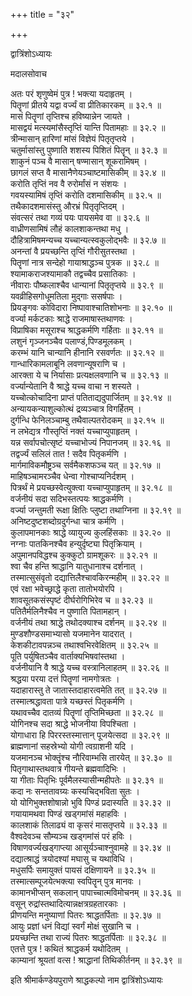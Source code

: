 +++
title = "३२"

+++

द्वात्रिंशोऽध्यायः  

मदालसोवाच  

अतः परं शृणुष्वेमं पुत्र ! भक्त्या यदाहृतम्  ।  
पितॄणां प्रीतये यद्वा वर्ज्यं वा प्रीतिकारकम्  ॥ ३२.१ ॥  
मासं पितॄणां तृप्तिश्च हविष्यान्नेन जायते  ।  
मासद्वयं मत्स्यमांसैस्तृप्तिं यान्ति पितामहाः  ॥ ३२.२ ॥  
त्रीन्मासान् हारिणां मांसं विज्ञेयं पितृतृप्तये  ।  
चतुर्मासांस्तु पुष्णाति शशस्य पिशितं पितॄन्  ॥ ३२.३ ॥  
शाकुनं पञ्च वै मासान् षण्मासान् शूकरामिषम्  ।  
छागलं सप्त वै मासानैणेयञ्चाष्टमासिकीम्  ॥ ३२.४ ॥  
करोति तृप्तिं नव वै रुरोर्मांसं न संशयः  ।  
गवयस्यामिषं तृप्तिं करोति दशमासिकीम्  ॥ ३२.५ ॥  
तथैकादशमासंस्तु औरभ्रं पितृतृप्तिदम्  ।  
संवत्सरं तथा गव्यं पयः पायसमेव वा  ॥ ३२.६ ॥  
वाध्रीणसामिषं लौहं कालशाकन्तथा मधु  ।  
दौहित्रामिषमन्यच्च यच्चान्यत्स्वकुलोद्भवैः  ॥ ३२.७ ॥  
अनन्तां वै प्रयच्छन्ति तृप्तिं गौरीसुतस्तथा  ।  
पितॄणां नात्र सन्देहो गायाश्राद्धञ्च पुत्रक  ॥ ३२.८ ॥  
श्यामाकराजश्यामाकौ तद्वच्चैव प्रसातिकाः  ।  
नीवाराः पौष्कलाश्चैव धान्यानां पितृतृप्तये  ॥ ३२.९ ॥  
यवव्रीहिसगोधूमतिला मुद्गाः ससर्षपाः  ।  
प्रियङ्गवः कोविदारा निष्पावाश्चातिशोभनाः  ॥ ३२.१० ॥  
वर्ज्या मर्कटकाः श्राद्धे राजमाषास्तथाणवः  ।  
विप्राषिका मसूराश्च श्राद्धकर्मणि गर्हिताः  ॥ ३२.११ ॥  
लशुनं गृञ्जनञ्चैव पलाण्डं,पिण्डमूलकम्  ।  
करम्भं यानि चान्यानि हीनानि रसवर्णतः  ॥ ३२.१२ ॥  
गान्धारिकामलाबूनि लवणान्यूषराणि च  ।  
आरक्ता ये च निर्यासाः प्रत्यक्षलवणानि च  ॥ ३२.१३ ॥  
वर्ज्यान्येतानि वै श्राद्धे यच्च वाचा न शस्यते  ।  
यच्चोत्कोचादिना प्राप्तं पतिताद्यदुपार्जितम्  ॥ ३२.१४ ॥  
अन्यायकन्याशुल्कोत्थं द्रव्यञ्चात्र विगर्हितम्  ।  
दुर्गन्धि फेनिलञ्चाम्बु तथैवाल्पतरोदकम्  ॥ ३२.१५ ॥  
न लभेद्यत्र गौस्तृप्तिं नक्तं यच्चाप्युपाहृतम्  ।  
यन्न सर्वापचोत्सृष्टं यच्चाभोज्यं निपानजम्  ॥ ३२.१६ ॥  
तद्वर्ज्यं सलिलं तात ! सदैव पितृकर्मणि  ।  
मार्गमाविकमौष्ट्रञ्च सर्वमैकशफञ्च यत् ॥ ३२.१७ ॥  
माहिषञ्चामरञ्चैव धेन्वा गोश्चाप्यनिर्दशम्  ।  
पित्रर्थं मे प्रयच्छस्वेत्युक्त्वा यच्चाप्युपाहृतम्  ॥ ३२.१८ ॥  
वर्जनीयं सदा सदिभस्तत्पयः श्राद्धकर्मणि  ।  
वर्ज्या जन्तुमती रूक्षा क्षितिः प्लुष्टा तथाग्निना  ॥ ३२.१९ ॥  
अनिष्टदुष्टशब्दोग्रदुर्गन्धा चात्र कर्मणि  ।  
कुलापमानकाः श्राद्धे व्यायुज्य कुलहिंसकाः  ॥ ३२.२० ॥  
नग्नाः पातकिनश्चैव हन्युर्दृष्ट्या पितृक्रियाम्  ।  
अपुमानपविद्धश्च कुक्कुटो ग्रामशूकरः  ॥ ३२.२१ ॥  
श्वा चैव हन्ति श्राद्धानि यातुधानाश्च दर्शनात् ।  
तस्मात्सुसंवृतो दद्यात्तिलैश्चावकिरन्महीम्  ॥ ३२.२२ ॥  
एवं रक्षा भवेच्छ्राद्धे कृता तातोभयोरपि  ।  
शावसूतकसंस्पृष्टं दीर्घरोगिभिरेव च  ॥ ३२.२३ ॥  
पतितैर्मलिनैश्चैव न पुष्णाति पितामहान्  ।  
वर्जनीयं तथा श्राद्धे तथोदक्याश्च दर्शनम्  ॥ ३२.२४ ॥  
मुण्डशौण्डसमाभ्यासो यजमानेन यादरात् ।  
केशकीटावपन्नञ्च तथाश्वभिरवेक्षितम्  ॥ ३२.२५ ॥  
पूति पर्युषितञ्चैव वार्ताक्यभिषवांस्तथा  ।  
वर्जनीयानि वै श्राद्धे यच्च वस्त्रानिलाहतम्  ॥ ३२.२६ ॥  
श्रद्धया परया दत्तं पितॄणां नामगोत्रतः  ।  
यदाहारास्तु ते जातास्तदाहारत्वमेति तत् ॥ ३२.२७ ॥  
तस्मात्श्रद्धावता पात्रे यच्छस्तं पितृकर्मणि  ।  
यथावच्चैव दातव्यं पितॄणां तृप्तिमिच्छता  ॥ ३२.२८ ॥  
योगिनश्च सदा श्राद्धे भोजनीया विपश्चिता  ।  
योगाधारा हि पिररस्तस्मात्तान् पूजयेत्सदा  ॥ ३२.२९ ॥  
ब्राह्मणानां सहस्रेभ्यो योगी त्वग्राशनी यदि  ।  
यजमानञ्च भोक्तॄंश्च नौरिवाम्भसि तारयेत् ॥ ३२.३० ॥  
पितृगाथास्तथवात्र गीयन्ते ब्रह्मवादिभिः  ।  
या गीताः पितृभिः पूर्वमैलस्यासीन्महीपतेः  ॥ ३२.३१ ॥  
कदा नः सन्ततावग्र्यः कस्यचिद्भविता सुतः  ।  
यो योगिभुक्तशोषान्नो भुवि पिण्डं प्रदास्यति  ॥ ३२.३२ ॥  
गयायामथवा पिण्डं खड्गमांसं महाहविः  ।  
कालशाकं तिलाढ्यं वा कृसरं मासतृप्तये  ॥ ३२.३३ ॥  
वैश्वदेवञ्च सौम्यञ्च खड्गमांसं परं हविः  ।  
विषाणवर्ज्यखड्गाप्त्या आसूर्यञ्चाश्नुवामहे  ॥ ३२.३४ ॥  
दद्यात्श्राद्धं त्रयोदश्यां मघासु च यथाविधि  ।  
मधुसर्पिः समायुक्तं पायसं दक्षिणायने  ॥ ३२.३५ ॥  
तस्मात्सम्पूजयेत्भक्त्या स्वपितॄन् पुत्र मानवः  ।  
कामानभीप्सन् सकलान् पापाच्चात्मविमोचनम्  ॥ ३२.३६ ॥  
वसून् रुद्रांस्तथादित्यान्नक्षत्रग्रहतारकाः  ।  
प्रीणयन्ति मनुष्याणां पितरः श्राद्धतर्पिताः  ॥ ३२.३७ ॥  
आयुः प्रज्ञां धनं विद्यां स्वर्गं मोक्षं सुखानि च  ।  
प्रयच्छन्ति तथा राज्यं पितरः श्राद्धतर्पिताः  ॥ ३२.३८ ॥  
एतत्ते पुत्र ! कथितं श्राद्धकर्म यथोदितम्  ।  
काम्यानां श्रूयतां वत्स ! श्राद्धानां तिथिकीर्तनम्  ॥ ३२.३९ ॥  

इति श्रीमार्कण्डेयपुराणे श्राद्धकल्पो नाम द्वात्रिंशोऽध्यायः  

